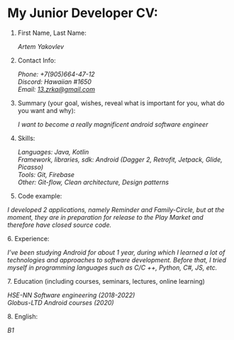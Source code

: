 <h1>My Junior Developer CV:</h1>

1. First Name, Last Name: <p><i>Artem Yakovlev</i><p>
2. Contact Info: <p><i>Phone: +7(905)664-47-12 </br>
Discord: Hawaiian #1650 </br>
Email: 13.zrka@gmail.com</i><p>
3. Summary (your goal, wishes, reveal what is important for you, what do you want and why): <p><i>I want to become a really magnificent android software engineer</i></p>
4. Skills: <p><i>
  Languages: Java, Kotlin</br>
  Framework, libraries, sdk: Android (Dagger 2, Retrofit, Jetpack, Glide, Picasso)</br>
  Tools: Git, Firebase</br>
  Other: Git-flow, Clean architecture, Design patterns
  </br></i></p>
5. Code example:
  <p><i>I developed 2 applications, namely Reminder and Family-Circle, but at the moment, they are in preparation for release to the Play Market and therefore have closed source code.</i></p>
6. Experience: <p><i>I’ve been studying Android for about 1 year, during which I learned a lot of technologies and approaches to software development. Before that, I tried myself in programming languages ​​such as C/C ++, Python, C#, JS, etc.</i></p>
7. Education (including courses, seminars, lectures, online learning) <p><i>HSE-NN Software engineering (2018-2022)</br>
Globus-LTD Android courses (2020) </i></p>
8. English: <p><i>B1</i></p>
 
